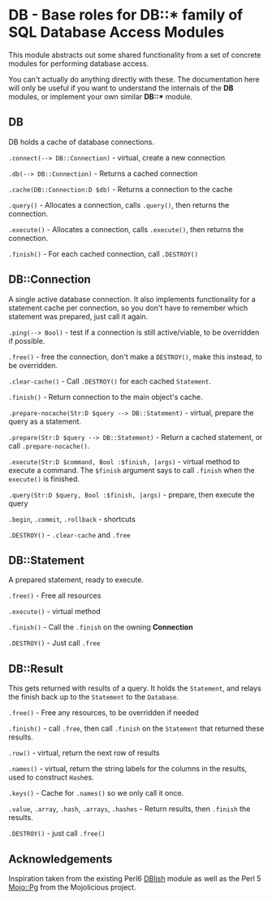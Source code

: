 DB - Base roles for DB::* family of SQL Database Access Modules
===============================================================

This module abstracts out some shared functionality from a set of
concrete modules for performing database access.

You can't actually do anything directly with these.  The documentation
here will only be useful if you want to understand the internals of
the __DB__ modules, or implement your own similar __DB::*__ module.

DB
--
DB holds a cache of database connections.

`.connect(--> DB::Connection)` - virtual, create a new connection

`.db(--> DB::Connection)` - Returns a cached connection

`.cache(DB::Connection:D $db)` - Returns a connection to the cache

`.query()` - Allocates a connection, calls `.query()`, then returns
the connection.

`.execute()` - Allocates a connection, calls `.execute()`, then
returns the connection.

`.finish()` - For each cached connection, call `.DESTROY()`

DB::Connection
--------------

A single active database connection.  It also implements functionality
for a statement cache per connection, so you don't have to remember
which statement was prepared, just call it again.

`.ping(--> Bool)` - test if a connection is still active/viable, to be
overridden if possible.

`.free()` - free the connection, don't make a `DESTROY()`, make this
instead, to be overridden.

`.clear-cache()` - Call `.DESTROY()` for each cached `Statement`.

`.finish()` - Return connection to the main object's cache.

`.prepare-nocache(Str:D $query --> DB::Statement)` - virtual, prepare
the query as a statement.

`.prepare(Str:D $query --> DB::Statement)` - Return a cached
statement, or call `.prepare-nocache()`.

`.execute(Str:D $command, Bool :$finish, |args)` - virtual method to
execute a command.  The `$finish` argument says to call `.finish` when
the `execute()` is finished.

`.query(Str:D $query, Bool :$finish, |args)` - prepare, then execute
the query

`.begin`, `.commit`, `.rollback` - shortcuts

`.DESTROY()` - `.clear-cache` and `.free`

DB::Statement
-------------

A prepared statement, ready to execute.

`.free()` - Free all resources

`.execute()` - virtual method

`.finish()` - Call the `.finish` on the owning **Connection**

`.DESTROY()` - Just call `.free`

DB::Result
----------

This gets returned with results of a query.  It holds the `Statement`,
and relays the finish back up to the `Statement` to the `Database`.

`.free()` - Free any resources, to be overridden if needed

`.finish()` - call `.free`, then call `.finish` on the `Statement`
that returned these results.

`.row()` - virtual, return the next row of results

`.names()` - virtual, return the string labels for the columns in the
results, used to construct `Hash`es.

`.keys()` - Cache for `.names()` so we only call it once.

`.value`, `.array`, `.hash`, `.arrays`, `.hashes` - Return results,
then `.finish` the results.

`.DESTROY()` - just call `.free()`

Acknowledgements
----------------

Inspiration taken from the existing Perl6
[DBIish](https://github.com/perl6/DBIish) module as well as the Perl 5
[Mojo::Pg](http://mojolicious.org/perldoc/Mojo/Pg) from the
Mojolicious project.
